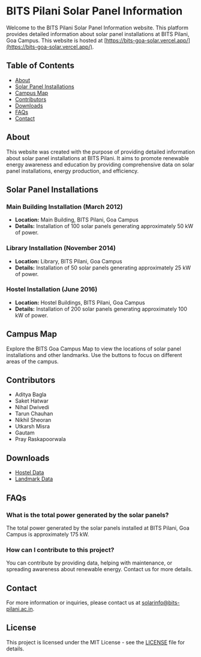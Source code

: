 # BITS Pilani Solar Panel Information

Welcome to the BITS Pilani Solar Panel Information website. This platform provides detailed information about solar panel installations at BITS Pilani, Goa Campus. This website is hosted at [https://bits-goa-solar.vercel.app/](https://bits-goa-solar.vercel.app/).

## Table of Contents

- [About](#about)
- [Solar Panel Installations](#solar-panel-installations)
- [Campus Map](#campus-map)
- [Contributors](#contributors)
- [Downloads](#downloads)
- [FAQs](#faqs)
- [Contact](#contact)

## About

This website was created with the purpose of providing detailed information about solar panel installations at BITS Pilani. It aims to promote renewable energy awareness and education by providing comprehensive data on solar panel installations, energy production, and efficiency.

## Solar Panel Installations

### Main Building Installation (March 2012)
- **Location:** Main Building, BITS Pilani, Goa Campus
- **Details:** Installation of 100 solar panels generating approximately 50 kW of power.

### Library Installation (November 2014)
- **Location:** Library, BITS Pilani, Goa Campus
- **Details:** Installation of 50 solar panels generating approximately 25 kW of power.

### Hostel Installation (June 2016)
- **Location:** Hostel Buildings, BITS Pilani, Goa Campus
- **Details:** Installation of 200 solar panels generating approximately 100 kW of power.

## Campus Map

Explore the BITS Goa Campus Map to view the locations of solar panel installations and other landmarks. Use the buttons to focus on different areas of the campus.

## Contributors

- Aditya Bagla
- Saket Hatwar
- Nihal Dwivedi
- Tarun Chauhan
- Nikhil Sheoran
- Utkarsh Misra
- Gautam
- Pray Raskapoorwala

## Downloads

- [Hostel Data](static/download/Hostel_Data.csv)
- [Landmark Data](static/download/Landmark_Data.csv)

## FAQs

### What is the total power generated by the solar panels?
The total power generated by the solar panels installed at BITS Pilani, Goa Campus is approximately 175 kW.

### How can I contribute to this project?
You can contribute by providing data, helping with maintenance, or spreading awareness about renewable energy. Contact us for more details.

## Contact

For more information or inquiries, please contact us at [solarinfo@bits-pilani.ac.in](temp).

## License

This project is licensed under the MIT License - see the [LICENSE](LICENSE) file for details.
